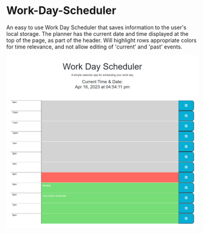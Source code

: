 # Work-Day-Scheduler
An easy to use Work Day Scheduler that saves information to the user's local storage.
The planner has the current date and time displayed at the top of the page, as part of the header.
Will highlight rows appropriate colors for time relevance, and not allow editing of 'current' and 'past' events.

<img src="/assets/images/preview.png"> 
